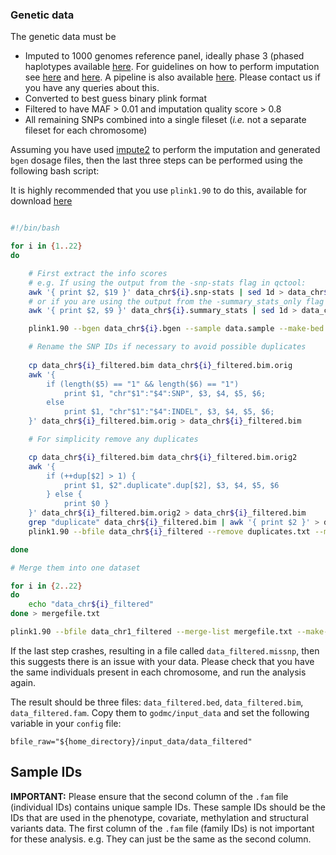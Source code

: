 ### Genetic data

The genetic data must be
- Imputed to 1000 genomes reference panel, ideally phase 3 (phased haplotypes available [here](https://mathgen.stats.ox.ac.uk/impute/1000GP_Phase3.html). For guidelines on how to perform imputation see [here](http://genome.sph.umich.edu/wiki/IMPUTE2:_1000_Genomes_Imputation_Cookbook) and [here](https://github.com/explodecomputer/godmc/wiki/Genetic-imputation). A pipeline is also available [here](https://github.com/explodecomputer/imputePipePBS). Please contact us if you have any queries about this.
- Converted to best guess binary plink format
- Filtered to have MAF > 0.01 and imputation quality score > 0.8
- All remaining SNPs combined into a single fileset (*i.e.* not a separate fileset for each chromosome)

Assuming you have used [impute2](https://mathgen.stats.ox.ac.uk/impute/impute_v2.html) to perform the imputation and generated `bgen` dosage files, then the last three steps can be performed using the following bash script:

It is highly recommended that you use `plink1.90` to do this, available for download [here](https://www.cog-genomics.org/plink2)

```bash

#!/bin/bash

for i in {1..22}
do

    # First extract the info scores
    # e.g. If using the output from the -snp-stats flag in qctool:
    awk '{ print $2, $19 }' data_chr${i}.snp-stats | sed 1d > data_chr${i}.info
    # or if you are using the output from the -summary_stats_only flag in snptest
    awk '{ print $2, $9 }' data_chr${i}.summary_stats | sed 1d > data_chr${i}.info

    plink1.90 --bgen data_chr${i}.bgen --sample data.sample --make-bed --qual-scores data_chr${i}.info --qual-threshold 0.8 --maf 0.01 --out data_chr${i}_filtered

    # Rename the SNP IDs if necessary to avoid possible duplicates
    
    cp data_chr${i}_filtered.bim data_chr${i}_filtered.bim.orig
    awk '{
        if (length($5) == "1" && length($6) == "1") 
            print $1, "chr"$1":"$4":SNP", $3, $4, $5, $6;
        else 
            print $1, "chr"$1":"$4":INDEL", $3, $4, $5, $6;
    }' data_chr${i}_filtered.bim.orig > data_chr${i}_filtered.bim

    # For simplicity remove any duplicates

    cp data_chr${i}_filtered.bim data_chr${i}_filtered.bim.orig2
    awk '{
        if (++dup[$2] > 1) { 
            print $1, $2".duplicate".dup[$2], $3, $4, $5, $6 
        } else { 
            print $0 }
    }' data_chr${i}_filtered.bim.orig2 > data_chr${i}_filtered.bim
    grep "duplicate" data_chr${i}_filtered.bim | awk '{ print $2 }' > duplicates.txt
    plink1.90 --bfile data_chr${i}_filtered --remove duplicates.txt --make-bed --out data_chr${i}_filtered

done

# Merge them into one dataset

for i in {2..22}
do 
    echo "data_chr${i}_filtered"
done > mergefile.txt

plink1.90 --bfile data_chr1_filtered --merge-list mergefile.txt --make-bed --out data_filtered

```

If the last step crashes, resulting in a file called `data_filtered.missnp`, then this suggests there is an issue with your data. Please check that you have the same individuals present in each chromosome, and run the analysis again.

The result should be three files: `data_filtered.bed`, `data_filtered.bim`, `data_filtered.fam`. Copy them to `godmc/input_data` and set the following variable in your `config` file:

    bfile_raw="${home_directory}/input_data/data_filtered"


## Sample IDs

**IMPORTANT:** Please ensure that the second column of the `.fam` file (individual IDs) contains unique sample IDs. These sample IDs should be the IDs that are used in the phenotype, covariate, methylation and structural variants data. The first column of the `.fam` file (family IDs) is not important for these analysis. e.g. They can just be the same as the second column.
